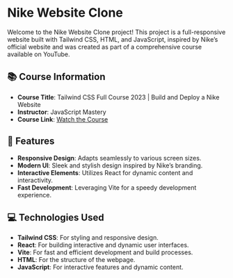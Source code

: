# Nike Website Clone

Welcome to the Nike Website Clone project! This project is a full-responsive website built with Tailwind CSS, HTML, and JavaScript, inspired by Nike’s official website and was created as part of a comprehensive course available on YouTube.

## 📚 Course Information

- **Course Title**: Tailwind CSS Full Course 2023 | Build and Deploy a Nike Website
- **Instructor**: JavaScript Mastery
- **Course Link**: [Watch the Course](https://youtu.be/tS7upsfuxmo?si=LuGtAR0qUV-M-7ki)

## 🚀 Features

- **Responsive Design**: Adapts seamlessly to various screen sizes.
- **Modern UI**: Sleek and stylish design inspired by Nike’s branding.
- **Interactive Elements**: Utilizes React for dynamic content and interactivity.
- **Fast Development**: Leveraging Vite for a speedy development experience.

## 💻 Technologies Used

- **Tailwind CSS**: For styling and responsive design.
- **React**: For building interactive and dynamic user interfaces.
- **Vite**: For fast and efficient development and build processes.
- **HTML**: For the structure of the webpage.
- **JavaScript**: For interactive features and dynamic content.
